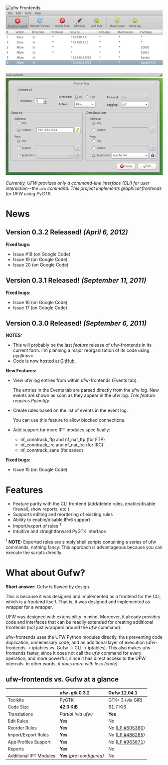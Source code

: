 ![ufw Frontends](share/logo.png)
![Main Window](images/Screenshot-Uncomplicated-Firewall.png)
![Firewall Rule](images/Screenshot-Firewall-Rule.png)

_Currently, UFW provides only a command-line interface (CLI) for user interaction--the ``ufw`` command. This project implements graphical frontends for UFW using PyGTK._

# News
## Version 0.3.2 Released! _(April 6, 2012)_
**Fixed bugs:**
  * Issue #18 (on Google Code)
  * Issue 19 (on Google Code)
  * Issue 20 (on Google Code)
## Version 0.3.1 Released! _(September 11, 2011)_
**Fixed bugs:**
  * Issue 16 (on Google Code)
  * Issue 17 (on Google Code)
## Version 0.3.0 Released! _(September 6, 2011)_
**NOTES:**
  * This will probably be the last _feature_ release of ufw-frontends in its current form. I'm planning a major reorganization of its code using pygtkmvc.
  * Code is now hosted at [GitHub](https://github.com/baudm/ufw-frontends).

**New Features:**
  * View ufw log entries from within ufw-frontends (Events tab).
    
    The entries in the Events tab are parsed directly from the ufw log.
    New events are shown as soon as they appear in the ufw log.
    _This feature requires Pyinotify._

  * Create rules based on the list of events in the event log.
  
    You can use this feature to allow blocked connections.

  * Add support for more IPT modules specifically:
    * nf\_conntrack\_ftp and nf\_nat\_ftp (for FTP)
    * nf\_conntrack\_irc and nf\_nat\_irc (for IRC)
    * nf\_conntrack\_sane (for saned)

**Fixed bugs:**
  * Issue 15 (on Google Code)

# Features
  * Feature parity with the CLI frontend (add/delete rules, enable/disable firewall, show reports, etc.)
  * Supports editing and reordering of existing rules
  * Ability to enable/disable IPv6 support
  * Import/export of rules <sup>1</sup>
  * Intuitive and straightforward PyGTK interface

<sup>1</sup> **NOTE:** Exported rules are simply shell scripts containing a series of ufw commands, nothing fancy. This approach is advantageous because you can execute the scripts directly.

# What about Gufw?
**Short answer:** Gufw is flawed by design.

This is because it was designed and implemented as a frontend for the CLI, which is a frontend itself. That is, it was designed and implemented as wrapper for a wrapper.

UFW was designed with extensibility in mind. Moreover, it already provides code and interfaces that can be readily extended for creating additional frontends (not just wrappers around the _ufw_ command).

ufw-frontends uses the UFW Python modules directly, thus preventing code duplication, unnecessary code, and an additional layer of execution (ufw-frontends -> iptables vs. Gufw -> CLI -> iptables). This also makes ufw-frontends faster, since it does not call the _ufw_ command for every operation, and more powerful, since it has direct access to the UFW internals. In other words, _it does more with less (code)_.

## ufw-frontends vs. Gufw at a glance
| &nbsp; | **ufw-gtk 0.3.2** | **Gufw 12.04.1** |
|:--|:------------------|:-----------------|
| Toolkits | PyGTK             | GTK+ 3 (via GIR) |
| Code Size | **42.0 KiB**      | 61.7 KiB         |
| Translations | _Partial (via ufw)_ | **Yes**          |
| Edit Rules | **Yes**           | No               |
| Reorder Rules | **Yes**           | No ([LP #605380](https://bugs.launchpad.net/gui-ufw/+bug/605380)) |
| Import/Export Rules | **Yes**           | No ([LP #486285](https://bugs.launchpad.net/gui-ufw/+bug/486285)) |
| App Profiles Support | **Yes**           | No ([LP #963871](https://bugs.launchpad.net/gui-ufw/+bug/963871)) |
| Reports | **Yes**           | No               |
| Additional IPT Modules | **Yes** _(pre-configured)_ | No               |
